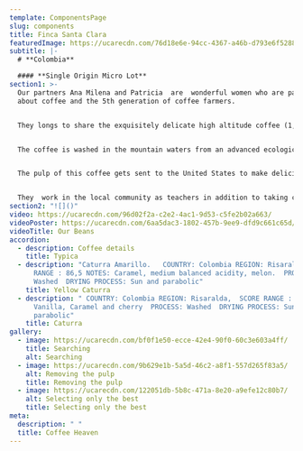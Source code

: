 ```yaml
---
template: ComponentsPage
slug: components
title: Finca Santa Clara
featuredImage: https://ucarecdn.com/76d18e6e-94cc-4367-a46b-d793e6f52887/
subtitle: |-
  # **Colombia**

  #### **Single Origin Micro Lot**
section1: >-
  Our partners Ana Milena and Patricia  are  wonderful women who are passionate
  about coffee and the 5th generation of coffee farmers.


  They longs to share the exquisitely delicate high altitude coffee (1,900 meters above sea level) with the world. Her micro-farm located in a nature reserve in Colombia.


  The coffee is washed in the mountain waters from an advanced ecological system, and after its honey and washing residues go into purification tanks before the land receives them back as a nurishing compost.


  The pulp of this coffee gets sent to the United States to make delicious infusions and it has been classified among the 13 best farms for its taste and standout ecological practices.


  They  work in the local community as teachers in addition to taking care of their amazing coffee. Over the course of 5 years, they have planted more than 4,000 trees to develop a beautiful project known as "A coffee to heal the forest"
section2: "![]()"
video: https://ucarecdn.com/96d02f2a-c2e2-4ac1-9d53-c5fe2b02a663/
videoPoster: https://ucarecdn.com/6aa5dac3-1802-457b-9ee9-dfd9c661c65d/
videoTitle: Our Beans
accordion:
  - description: Coffee details
    title: Typica
  - description: "Caturra Amarillo.   COUNTRY: Colombia REGION: Risaralda,  SCORE
      RANGE : 86,5 NOTES: Caramel, medium balanced acidity, melon.  PROCESS:
      Washed  DRYING PROCESS: Sun and parabolic"
    title: Yellow Caturra
  - description: " COUNTRY: Colombia REGION: Risaralda,  SCORE RANGE : 85 NOTES:
      Vanilla, Caramel and cherry  PROCESS: Washed  DRYING PROCESS: Sun and
      parabolic"
    title: Caturra
gallery:
  - image: https://ucarecdn.com/bf0f1e50-ecce-42e4-90f0-60c3e603a4ff/
    title: Searching
    alt: Searching
  - image: https://ucarecdn.com/9b629e1b-5a5d-46c2-a8f1-557d265f83a5/
    alt: Removing the pulp
    title: Removing the pulp
  - image: https://ucarecdn.com/122051db-5b8c-471a-8e20-a9efe12c80b7/
    alt: Selecting only the best
    title: Selecting only the best
meta:
  description: " "
  title: Coffee Heaven
---
```

